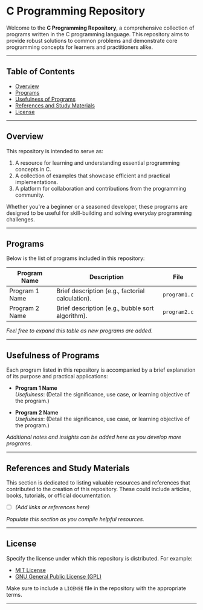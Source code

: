# C Programming Repository

Welcome to the **C Programming Repository**, a comprehensive collection of programs written in the C programming language. This repository aims to provide robust solutions to common problems and demonstrate core programming concepts for learners and practitioners alike.

---

## Table of Contents
- [Overview](#overview)
- [Programs](#programs)
- [Usefulness of Programs](#usefulness-of-programs)
- [References and Study Materials](#references-and-study-materials)
- [License](#license)

---

## Overview

This repository is intended to serve as:
1. A resource for learning and understanding essential programming concepts in C.
2. A collection of examples that showcase efficient and practical implementations.
3. A platform for collaboration and contributions from the programming community.

Whether you're a beginner or a seasoned developer, these programs are designed to be useful for skill-building and solving everyday programming challenges.

---

## Programs

Below is the list of programs included in this repository:

| **Program Name**        | **Description**                     | **File**        |
|--------------------------|-------------------------------------|-----------------|
| Program 1 Name          | Brief description (e.g., factorial calculation). | `program1.c`    |
| Program 2 Name          | Brief description (e.g., bubble sort algorithm). | `program2.c`    |

*Feel free to expand this table as new programs are added.*

---

## Usefulness of Programs

Each program listed in this repository is accompanied by a brief explanation of its purpose and practical applications:

- **Program 1 Name**  
  *Usefulness*: (Detail the significance, use case, or learning objective of the program.)

- **Program 2 Name**  
  *Usefulness*: (Detail the significance, use case, or learning objective of the program.)

*Additional notes and insights can be added here as you develop more programs.*

---

## References and Study Materials

This section is dedicated to listing valuable resources and references that contributed to the creation of this repository. These could include articles, books, tutorials, or official documentation.

- [ ] *(Add links or references here)*

*Populate this section as you compile helpful resources.*

---

## License

Specify the license under which this repository is distributed. For example:
- [MIT License](https://opensource.org/licenses/MIT)
- [GNU General Public License (GPL)](https://www.gnu.org/licenses/gpl-3.0.en.html)

Make sure to include a `LICENSE` file in the repository with the appropriate terms.

---

